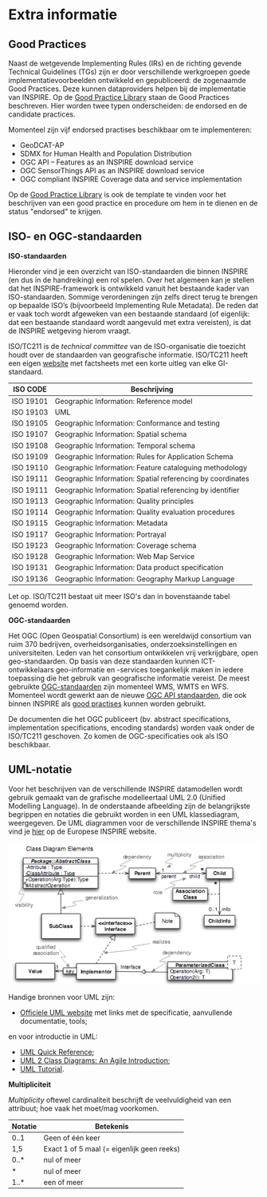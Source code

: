 # Extra informatie

## Good Practices

Naast de wetgevende Implementing Rules (IRs) en de richting gevende Technical Guidelines (TGs) zijn er door verschillende werkgroepen goede implementatievoorbeelden ontwikkeld en gepubliceerd: de zogenaamde Good Practices. Deze kunnen dataproviders helpen bij de implementatie van INSPIRE.
Op de <a href="https://inspire.ec.europa.eu/portfolio/good-practice-library" target="_blank">Good Practice Library</a> staan de Good Practices beschreven. Hier worden twee typen onderscheiden: de endorsed en de candidate practices.

Momenteel zijn vijf endorsed practises beschikbaar om te implementeren:
- GeoDCAT-AP
- SDMX for Human Health and Population Distribution
- OGC API – Features as an INSPIRE download service
- OGC SensorThings API as an INSPIRE download service
- OGC compliant INSPIRE Coverage data and service implementation


Op de <a href="https://inspire.ec.europa.eu/portfolio/good-practice-library" target="_blank">Good Practice Library</a> is ook de template te vinden voor het beschrijven van een good practice en procedure om hem in te dienen en de status "endorsed" te krijgen.


## ISO- en OGC-standaarden


**ISO-standaarden**

Hieronder vind je een overzicht van ISO-standaarden die binnen INSPIRE (en dus in de handreiking) een rol spelen. Over het algemeen kan je stellen dat het INSPIRE-framework is ontwikkeld vanuit het bestaande kader van ISO-standaarden. Sommige verordeningen zijn zelfs direct terug te brengen op bepaalde ISO’s (bijvoorbeeld Implementing Rule Metadata). De reden dat er vaak toch wordt afgeweken van een bestaande standaard (of eigenlijk: dat een bestaande standaard wordt aangevuld met extra vereisten), is dat de INSPIRE wetgeving hierom vraagt.

ISO/TC211 is de *technical committee* van de ISO-organisatie die toezicht houdt over de standaarden van geografische informatie. ISO/TC211 heeft een eigen <a href="https://committee.iso.org/home/tc211" target="_blank">website</a> met factsheets met een korte uitleg van elke GI-standaard.


| ISO CODE | Beschrijving |
| -------- | ------------ |
| ISO 19101 | Geographic Information: Reference model |
| ISO 19103 | UML |
| ISO 19105 | Geographic Information: Conformance and testing |
| ISO 19107 | Geographic Information: Spatial schema |
| ISO 19108 | Geographic Information: Temporal schema |
| ISO 19109 | Geographic Information: Rules for Application Schema |
| ISO 19110 | Geographic Information: Feature cataloguing methodology |
| ISO 19111 | Geographic Information: Spatial referencing by coordinates |
| ISO 19111 | Geographic Information: Spatial referencing by identifier |
| ISO 19113 | Geographic Information: Quality principles |
| ISO 19114 | Geographic Information: Quality evaluation procedures |
| ISO 19115 | Geographic Information: Metadata |
| ISO 19117 | Geographic Information: Portrayal |
| ISO 19123 | Geographic Information: Coverage schema |
| ISO 19128 | Geographic Information: Web Map Service |
| ISO 19131 | Geographic Information: Data product specification |
| ISO 19136 | Geographic Information: Geography Markup Language |

Let op. ISO/TC211 bestaat uit meer ISO's dan in bovenstaande tabel genoemd worden.



**OGC-standaarden**

Het OGC (Open Geospatial Consortium) is een wereldwijd consortium van ruim 370 bedrijven, overheidsorganisaties, onderzoeksinstellingen en universiteiten. Leden van het consortium ontwikkelen vrij verkrijgbare, open geo-standaarden. Op basis van deze standaarden kunnen ICT-ontwikkelaars geo-informatie en -services toegankelijk maken in iedere toepassing die het gebruik van geografische informatie vereist. De meest gebruikte <a href="https://www.ogc.org/standards/" target="_blank">OGC-standaarden</a> zijn momenteel WMS, WMTS en WFS. Momenteel wordt gewerkt aan de nieuwe <a href="https://ogcapi.ogc.org/" target="_blank">OGC API standaarden</a>, die ook binnen INSPIRE als [good practises](#good-practices) kunnen worden gebruikt.

De documenten die het OGC publiceert (bv. abstract specifications, implementation specifications, encoding standards) worden vaak onder de ISO/TC211 geschoven. Zo komen de OGC-specificaties ook als ISO beschikbaar.



## UML-notatie

Voor het beschrijven van de verschillende INSPIRE datamodellen wordt gebruik gemaakt van de grafische modelleertaal UML 2.0 (Unified Modelling Language). In de onderstaande afbeelding zijn de belangrijkste begrippen en notaties die gebruikt worden in een UML klassediagram, weergegeven. De UML diagrammen voor de verschillende INSPIRE thema's vind je <a href="https://inspire-mif.github.io/uml-models/approved/html/" target="_blank">hier</a> op de Europese INSPIRE website.

![UML](media/Uml_cheatsheet.png "Notatie van een UML-klassediagram.")

Handige bronnen voor UML zijn:
- <a href="https://www.uml.org/" target="_blank">Officiele UML website</a> met links met de specificatie, aanvullende documentatie, tools;


en voor introductie in UML:
- <a href="https://holub.com/uml" target="_blank">UML Quick Reference</a>;
- <a href="http://agilemodeling.com/artifacts/classDiagram.htm" target="_blank">UML 2 Class Diagrams: An Agile Introduction</a>;
- <a href="https://www.tutorialspoint.com/uml/" target="_blank">UML Tutorial</a>.


**Multipliciteit**

*Multiplicity* oftewel cardinaliteit beschrijft de veelvuldigheid van een attribuut; hoe vaak het moet/mag voorkomen.

| Notatie | Betekenis |
| ------- | --------- |
| 0..1 | Geen of één keer |
| 1,5 | Exact 1 of 5 maal (= eigenlijk geen reeks) |
| 0..* | nul of meer |
| * | nul of meer |
| 1..* | een of meer |
